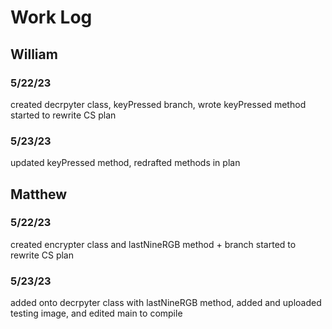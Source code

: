 # Work Log

## William

### 5/22/23

created decrpyter class, keyPressed branch, wrote keyPressed method
started to rewrite CS plan

### 5/23/23

updated keyPressed method, redrafted methods in plan


## Matthew

### 5/22/23

created encrypter class and lastNineRGB method + branch
started to rewrite CS plan

### 5/23/23

added onto decrpyter class with lastNineRGB method, added and uploaded testing image, and edited main to compile
